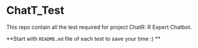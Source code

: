 # ChatT_Test

This repo contain all the test required for project ChatR: R Expert Chatbot. 

**Start with `README.md` file of each test to save your time :) **
